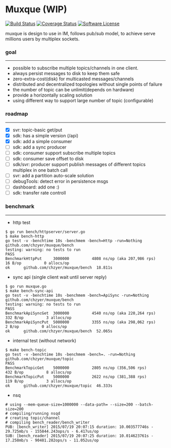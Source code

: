 # Muxque (WIP)

[![Build Status](https://travis-ci.org/chzyer/muxque.svg?branch=master)](https://travis-ci.org/chzyer/muxque)
[![Coverage Status](https://coveralls.io/repos/chzyer/muxque/badge.svg?branch=master&service=github)](https://coveralls.io/github/chzyer/muxque?branch=master)
[![Software License](https://img.shields.io/badge/license-MIT-brightgreen.svg)](LICENSE.md)

muxque is design to use in IM, follows pub/sub model, to achieve serve millions users by multiplex sockets.

### goal
---

* possible to subscribe multiple topics/channels in one client.
* always persist messages to disk to keep them safe
* zero-extra-cost(disk) for multicasted messages/channels
* distributed and decentralized topologies without single points of failure
* the number of topic can be unlimit(depends on hardware)
* provide a horizontally scaling solution
* using different way to support large number of topic (configurable)


### roadmap
---

* [x] svr: topic-basic get/put
* [x] sdk: has a simple version (/api)
* [x] sdk: add a simple consumer
* [ ] sdk: add a sync producer
* [ ] sdk: consumer support subscribe multiple topics
* [ ] sdk: consumer save offset to disk
* [ ] sdk/svr: producer support publish messages of different topics multiplex in one batch call
* [ ] svr: add a partition auto-scale solution
* [ ] debugTools: detect error in persistence msgs
* [ ] dashboard: add one :)
* [ ] sdk: transfer rate controll

### benchmark
---

* http test

```
$ go run bench/httpserver/server.go
$ make bench-http
go test -v -benchtime 10s -benchmem -bench=Http -run=Nothing github.com/chzyer/muxque/bench
testing: warning: no tests to run
PASS
BenchmarkHttpPut	 3000000	      4808 ns/op (aka 207,986 rps)	      16 B/op	       0 allocs/op
ok  	github.com/chzyer/muxque/bench	18.811s
```

* sync api (single client wait until server reply)

```
$ go run muxque.go
$ make bench-sync-api
go test -v -benchtime 10s -benchmem -bench=ApiSync -run=Nothing github.com/chzyer/muxque/bench
testing: warning: no tests to run
PASS
BenchmarkApiSyncGet	 3000000	      4540 ns/op (aka 220,264 rps)	     332 B/op	       3 allocs/op
BenchmarkApiSyncPut	 5000000	      3355 ns/op (aka 298,062 rps)	       2 B/op	       0 allocs/op
ok  	github.com/chzyer/muxque/bench	52.065s
```

* internal test (without network)

```
$ make bench-topic
go test -v -benchtime 10s -benchmem -bench=. -run=Nothing github.com/chzyer/muxque/topic
PASS
BenchmarkTopicGet	 5000000	      2805 ns/op (356,506 rps)	     432 B/op	       8 allocs/op
BenchmarkTopicPut	 5000000	      2622 ns/op (381,388 rps)	     119 B/op	       3 allocs/op
ok  	github.com/chzyer/muxque/topic	46.333s
```

* nsq

```
# using --mem-queue-size=1000000 --data-path= --size=200 --batch-size=200
# compiling/running nsqd
# creating topic/channel
# compiling bench_reader/bench_writer
PUB: [bench_writer] 2015/07/19 20:07:15 duration: 10.003577746s - 29.725mb/s - 155844.243ops/s - 6.417us/op
SUB: [bench_reader] 2015/07/19 20:07:25 duration: 10.014623761s - 17.258mb/s - 90481.282ops/s - 11.052us/op
```
